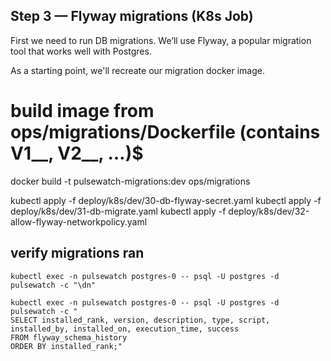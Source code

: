 ## Step 3 — Flyway migrations (K8s Job)

First we need to run DB migrations. We’ll use Flyway, a popular migration tool that works well with Postgres.

As a starting point, we'll recreate our migration docker image.

# build image from ops/migrations/Dockerfile (contains V1__, V2__, …)$

docker build -t pulsewatch-migrations:dev ops/migrations

kubectl apply -f deploy/k8s/dev/30-db-flyway-secret.yaml
kubectl apply -f deploy/k8s/dev/31-db-migrate.yaml
kubectl apply -f deploy/k8s/dev/32-allow-flyway-networkpolicy.yaml



## verify migrations ran

```
kubectl exec -n pulsewatch postgres-0 -- psql -U postgres -d pulsewatch -c "\dn"

kubectl exec -n pulsewatch postgres-0 -- psql -U postgres -d pulsewatch -c "
SELECT installed_rank, version, description, type, script, installed_by, installed_on, execution_time, success 
FROM flyway_schema_history 
ORDER BY installed_rank;"

```